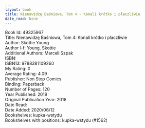 ```yaml
---
layout: book
title: Nienawidzę Baśniowa, Tom 4 - Konali krótko i płaczliwie
date_read: None
---
```


Book Id: 49325967<br />
Title: Nienawidzę Baśniowa, Tom 4: Konali krótko i płaczliwie<br />
Author: Skottie Young<br />
Author l-f: Young, Skottie<br />
Additional Authors: Marceli Szpak<br />
ISBN: <br />
ISBN13: 9788381109260<br />
My Rating: 0<br />
Average Rating: 4.09<br />
Publisher: Non Stop Comics<br />
Binding: Paperback<br />
Number of Pages: 120<br />
Year Published: 2019<br />
Original Publication Year: 2018<br />
Date Read: <br />
Date Added: 2020/06/12<br />
Bookshelves: kupka-wstydu<br />
Bookshelves with positions: kupka-wstydu (#1562)<br />

